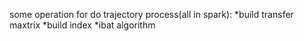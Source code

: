 some operation for do trajectory process(all in spark):
    *build transfer maxtrix
    *build index
    *ibat algorithm
